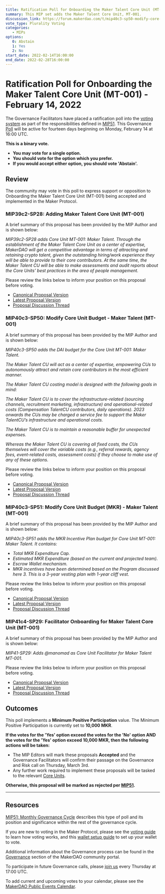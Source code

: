 ```yaml
---
title: Ratification Poll for Onboarding the Maker Talent Core Unit (MT-001) - February 14, 2022
summary: This MIP set adds the Maker Talent Core Unit, MT-001.
discussion_link: https://forum.makerdao.com/t/mip40c3-sp50-modify-core-unit-budget-maker-talent-mt-001/12077
vote_type: Plurality Voting
categories:
   - MIPs
options:
   0: Abstain
   1: Yes
   2: No
start_date: 2022-02-14T16:00:00
end_date: 2022-02-28T16:00:00
---
```

# Ratification Poll for Onboarding the Maker Talent Core Unit (MT-001) - February 14, 2022

The Governance Facilitators have placed a ratification poll into the [voting system](https://vote.makerdao.com/polling) as part of the responsibilities defined in [MIP51](https://mips.makerdao.com/mips/details/MIP51). This Governance [Poll](https://community-development.makerdao.com/en/learn/governance/on-chain-gov) will be active for fourteen days beginning on Monday, February 14 at 16:00 UTC.

**This is a binary vote.** 
- **You may vote for a single option.** 
- **You should vote for the option which you prefer.**
- **If you would accept either option, you should vote 'Abstain'.**

## Review

The community may vote in this poll to express support or opposition to Onboarding the Maker Talent Core Unit (MT-001) being accepted and implemented in the Maker Protocol.

### MIP39c2-SP28: Adding Maker Talent Core Unit (MT-001)

A brief summary of this proposal has been provided by the MIP Author and is shown below:

*MIP39c2-SP28 adds Core Unit MT-001: Maker Talent. Through the establishment of the Maker Talent Core Unit as a center of expertise, MakerDAO will get a competitive advantage in terms of attracting and retaining crypto talent, given the outstanding hiring/work experience they will be able to provide to their core contributors. At the same time, the Maker Talent CU will be able to make assessments and audit reports about the Core Units’ best practices in the area of people management.*

Please review the links below to inform your position on this proposal before voting.
* [Canonical Proposal Version](https://github.com/makerdao/mips/blob/6c8f70b6aef50eeb1bebacf1e478002a9e692a63/MIP39/MIP39c2-Subproposals/MIP39c2-SP28.md)
* [Latest Proposal Version](https://mips.makerdao.com/mips/details/MIP39c2SP28)
* [Proposal Discussion Thread](https://forum.makerdao.com/t/mip39c2-sp28-adding-maker-talent-core-unit-mt-001/12075/5)

### MIP40c3-SP50: Modify Core Unit Budget - Maker Talent (MT-001)

A brief summary of this proposal has been provided by the MIP Author and is shown below:

*MIP40c3-SP50 adds the DAI budget for the Core Unit MT-001: Maker Talent.*  

*The Maker Talent CU will act as a center of expertise, empowering CUs to autonomously attract and retain core contributors in the most efficient manner.*

*The Maker Talent CU costing model is designed with the following goals in mind:*

*The Maker Talent CU is to cover the infrastructure-related (sourcing channels, recruitment marketing, infrastructure) and operational-related costs (Compensation TalentCU contributors, daily operations). 2023 onwards the CUs may be charged a service fee to support the Maker TalentCU’s infrastructure and operational costs.*

*The Maker Talent CU is to maintain a reasonable buffer for unexpected expenses.*

*Whereas the Maker Talent CU is covering all fixed costs, the CUs themselves will cover the variable costs (e.g., referral rewards, agency fees, event-related costs, assessment costs) if they choose to make use of any of these options.*

Please review the links below to inform your position on this proposal before voting.
* [Canonical Proposal Version](https://github.com/makerdao/mips/blob/d21a216bf651625af2e6ee57b6ceadee2032424e/MIP40/MIP40c3-Subproposals/MIP40c3-SP50.md)
* [Latest Proposal Version](https://mips.makerdao.com/mips/details/MIP40c3SP50)
* [Proposal Discussion Thread](https://forum.makerdao.com/t/mip40c3-sp50-modify-core-unit-budget-maker-talent-mt-001/12077)

### MIP40c3-SP51: Modify Core Unit Budget (MKR) - Maker Talent (MT-001)

A brief summary of this proposal has been provided by the MIP Author and is shown below:

*MIP40c3-SP51 adds the MKR Incentive Plan budget for Core Unit MT-001: Maker Talent. It contains:*

- *Total MKR Expenditure Cap.*
- *Estimated MKR Expenditure (based on the current and projected team).*
- *Escrow Wallet mechanism.*
- *MKR incentives have been determined based on the Program discussed here 3. This is a 3-year vesting plan with 1-year cliff vest.*

Please review the links below to inform your position on this proposal before voting.
* [Canonical Proposal Version](https://github.com/makerdao/mips/blob/984509ca64a7d8d8165548a94f02ba9848db8410/MIP40/MIP40c3-Subproposals/MIP40c3-SP51.md)
* [Latest Proposal Version](https://mips.makerdao.com/mips/details/MIP40c3SP51)
* [Proposal Discussion Thread](https://forum.makerdao.com/t/mip40c3-sp51-modify-core-unit-budget-mkr-maker-talent-mt-001/12076)

### MIP41c4-SP29: Facilitator Onboarding for Maker Talent Core Unit (MT-001)

A brief summary of this proposal has been provided by the MIP Author and is shown below:

*MIP41-SP29: Adds @manomad as Core Unit Facilitator for Maker Talent MT-001.*

Please review the links below to inform your position on this proposal before voting.
* [Canonical Proposal Version](https://github.com/makerdao/mips/blob/d3694a2c58e79bde42461f2bef0fa22295f9df87/MIP41/MIP41c4-Subproposals/MIP41c4-SP29.md)
* [Latest Proposal Version](https://github.com/makerdao/mips/blob/master/MIP41/MIP41c4-Subproposals/MIP41c4-SP29.md)
* [Proposal Discussion Thread](https://forum.makerdao.com/t/mip41c4-sp29-facilitator-onboarding-for-maker-talent-core-unit-mt-001/12078)

## Outcomes

This poll implements a **Minimum Positive Participation** value. The Minimum Positive Participation is currently set to **10,000 MKR**.

**If the votes for the 'Yes' option exceed the votes for the 'No' option AND the votes for the 'Yes' option exceed 10,000 MKR, then the following actions will be taken:**
* The MIP Editors will mark these proposals **Accepted** and the Governance Facilitators will confirm their passage on the Governance and Risk call on Thursday, March 3rd. 
* Any further work required to implement these proposals will be tasked to the relevant [Core Units](https://mips.makerdao.com/mips/details/MIP38#mip38c2-core-unit-state).

**Otherwise, this proposal will be marked as rejected per [MIP51](https://mips.makerdao.com/mips/details/MIP51#mip51c2-ratification-poll).**

---

## Resources

[MIP51: Monthly Governance Cycle](https://mips.makerdao.com/mips/details/MIP51) describes this type of poll and its position and significance within the rest of the governance cycle.

If you are new to voting in the Maker Protocol, please see the [voting guide](https://community-development.makerdao.com/en/learn/governance/how-voting-works/) to learn how voting works, and this [wallet setup guide](https://community-development.makerdao.com/en/learn/governance/voting-setup/) to set up your wallet to vote.

Additional information about the Governance process can be found in the [Governance](https://community-development.makerdao.com/en/learn/governance) section of the MakerDAO community portal.

To participate in future Governance calls, please [join us](https://github.com/makerdao/community/tree/master/governance/governance-and-risk-meetings) every Thursday at 17:00 UTC.

To add current and upcoming votes to your calendar, please see the [MakerDAO Public Events Calendar](https://calendar.google.com/calendar/embed?src=makerdao.com_3efhm2ghipksegl009ktniomdk%40group.calendar.google.com&ctz=UTC&mode=week&showCalendars=0&showPrint=0).
